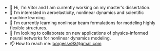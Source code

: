 - 👋 Hi, I’m Vitor and I am currently working on my master's dissertation.
- 👀 I’m interested in aeroelasticity, nonlinear dynamics and scientific machine learning.
- 🌱 I’m currently learning nonlinear beam formulations for modeling highly flexible structures.
- 💞️ I’m looking to collaborate on new applications of physics-informed neural networks for nonlinear dynamics modeling.
- 📫 How to reach me: borgessv93@gmail.com

<!---
borgessv/borgessv is a ✨ special ✨ repository because its `README.md` (this file) appears on your GitHub profile.
You can click the Preview link to take a look at your changes.
--->
